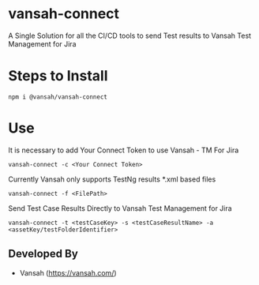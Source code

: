 # vansah-connect
<p>A Single Solution for all the CI/CD tools to send Test results to Vansah Test Management for Jira</p>

# Steps to Install
```
npm i @vansah/vansah-connect
```
# Use
<p>It is necessary to add Your Connect Token to use Vansah - TM For Jira</p>

```
vansah-connect -c <Your Connect Token>
```

<p>Currently Vansah only supports TestNg results *.xml based files</p>

```
vansah-connect -f <FilePath> 

```

<p>Send Test Case Results Directly to Vansah Test Management for Jira</p>

```
vansah-connect -t <testCaseKey> -s <testCaseResultName> -a <assetKey/testFolderIdentifier>

```

## Developed By

* Vansah (https://vansah.com/)
